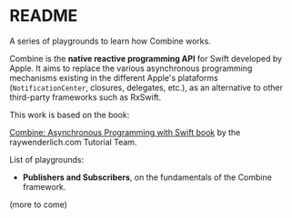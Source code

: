 # README

A series of playgrounds to learn how Combine works.

Combine is the **native reactive programming API** for Swift developed by Apple. It aims to replace the various asynchronous programming mechanisms existing in the different Apple's plataforms (`NotificationCenter`, closures, delegates, etc.), as an alternative to other third-party frameworks such as RxSwift.

This work is based on the book:

[Combine: Asynchronous Programming with Swift book](https://www.raywenderlich.com/11285622-combine-asynchronous-programming-with-swift) by the raywenderlich.com Tutorial Team.

List of playgrounds:

- **Publishers and Subscribers**, on the fundamentals of the Combine framework.

(more to come)